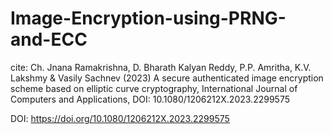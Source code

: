 # Image-Encryption-using-PRNG-and-ECC

cite: Ch. Jnana Ramakrishna, D. Bharath Kalyan Reddy, P.P. Amritha, K.V. Lakshmy & Vasily Sachnev (2023) A secure authenticated image encryption scheme based on elliptic curve cryptography, International Journal of Computers and Applications, DOI: 10.1080/1206212X.2023.2299575

DOI: https://doi.org/10.1080/1206212X.2023.2299575
